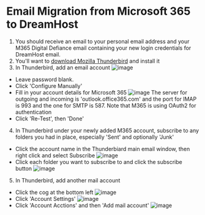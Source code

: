 # Email Migration from Microsoft 365 to DreamHost

1) You should receive an email to your personal email address and your M365 Digital Defiance email containing your new login credentials for DreamHost email.
2) You'll want to [download Mozilla Thunderbird](https://www.thunderbird.net/en-US/download/) and install it
3) In Thunderbird, add an email account
  ![image](https://github.com/Digital-Defiance/Digital-Defiance/assets/3766240/53f221d6-c902-4ad7-a90a-cd9dafaadff2)
  * Leave password blank.
  * Click 'Configure Manually'
  * Fill in your account details for Microsoft 365
    ![image](https://github.com/Digital-Defiance/Digital-Defiance/assets/3766240/4d2d61a1-5b51-486d-bb6f-ce1d3c93573e)
    The server for outgoing and incoming is 'outlook.office365.com' and the port for IMAP is 993 and the one for SMTP is 587.
    Note that M365 is using OAuth2 for authentication
  * Click 'Re-Test', then 'Done'
4) In Thunderbird under your newly added M365 account, subscribe to any folders you had in place, especially 'Sent' and optionally 'Junk'
  * Click the account name in the Thunderbiard main email window, then right click and select Subscribe
  ![image](https://github.com/Digital-Defiance/Digital-Defiance/assets/3766240/cca1ddab-2fef-46d1-818a-0dad093f2b20)
  * Click each folder you want to subscribe to and click the subscribe button
  ![image](https://github.com/Digital-Defiance/Digital-Defiance/assets/3766240/fb106dec-0923-4b5e-aa0c-24f82b21c15c)
5) In Thunderbird, add another mail account
  * Click the cog at the bottom left
  ![image](https://github.com/Digital-Defiance/Digital-Defiance/assets/3766240/25c3f14e-abd3-4677-8e82-827b9c174e42)
  * Click 'Account Settings'
  ![image](https://github.com/Digital-Defiance/Digital-Defiance/assets/3766240/878e402f-abcc-4d1c-9338-d1e182f0bfa6)
  * Click 'Account Acctions' and then 'Add mail account'
  ![image](https://github.com/Digital-Defiance/Digital-Defiance/assets/3766240/819a3608-9e4a-4f51-b902-0ce08f38c32c)
